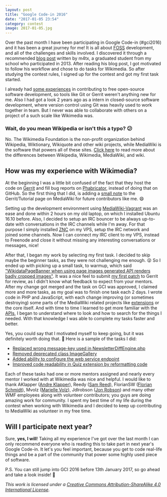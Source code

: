 ```yaml
---
layout: post
title: "Google Code-in 2016"
date: "2017-01-05 23:54"
category: contest
image: 2017-01-05.jpg
---
```

Over the past month I have been participating in Google Code-in (#gci2016) and it has been a great journey for me! It is all about [FOSS](https://en.wikipedia.org/wiki/Free_and_open-source_software) development, and all of the challenges and skills involved. I discovered it through a recommended [blog post](http://m4tx.pl/en/2014/05/google-code-in-2013-grand-prize-trip/) written by m4tx, a graduated student from my school who participated in 2013. After reading his blog post, I got motivated to follow his workflow and chose to do tasks for Wikimedia. So after studying the contest rules, I signed up for the contest and got my first task started.

I already had [some experiences](https://github.com/codebucketdev?tab=overview&from=2016-12-01&to=2016-12-31) in contributing to free open-source software development, so tools like Git or Gerrit weren't anything new for me. Also I had got a look 2 years ago as a intern in closed-source software development, where version control using Git was heavily used to work together in team. But I never was able to collaborate with others on a project of a such scale like Wikimedia was.

### Wait, do you mean Wikipedia or isn't this a typo? :confused:
No. The Wikimedia Foundation is the non-profit organization behind Wikipedia, Wiktionary, Wikiquote and other wiki projects, while MediaWiki is the software that powers all of these sites. [Click here](https://www.mediawiki.org/wiki/Differences_between_Wikipedia,_Wikimedia,_MediaWiki,_and_wiki) to read more about the differences between Wikipedia, Wikimedia, MediaWiki, and wiki.

## How was my experience with Wikimedia?

At the beginning I was a little bit confused of the fact that they host the code on [Gerrit](https://gerrit.wikimedia.org/r/) and fill bug reports on [Phabricator](https://phabricator.wikimedia.org/), instead of doing that on GitHub. So the first thing that I did, is adding a [small note](https://www.mediawiki.org/w/index.php?title=Gerrit/Tutorial&diff=2299207&oldid=2275142) to the Gerrit/Tutorial page on MediaWiki for future contributors like me. :smile:

Setting up the development environment using [MediaWiki-Vagrant](https://www.mediawiki.org/wiki/MediaWiki-Vagrant) was an ease and done within 2 hours on my old laptop, on which I installed Ubuntu 16.10 before. Also, I decided to setup an IRC bouncer to be always up-to-date with conversations in the IRC channels while I'm away. For that purpose I simply installed [ZNC](http://wiki.znc.in/ZNC) on my VPS, setup the IRC network and joined some channels. Now I can connect my IRC client to my VPS, instead to Freenode and close it without missing any interesting conversations or messages, nice!

After that, I began my work by selecting my first task. I decided to skip maybe the beginner tasks, as they were not challenging me enough. :stuck_out_tongue_winking_eye: So I ended up with picking up a small task, to warmup, which said ["WikidataPageBanner when using page images generated API renders badly cropped images"](https://phabricator.wikimedia.org/T131424). It was a nice feel to submit [my first patch](https://gerrit.wikimedia.org/r/#/c/324775/) to Gerrit for review, as I didn't know what feedback to expect from your mentors. After my change got merged and the task on GCI was approved, I claimed more and more tasks, as my goal was to finish one task each 2 days. I wrote code in PHP and JavaScript, with each change improving (or sometimes destroying) some parts of the MediaWiki related projects like [extensions](https://www.mediawiki.org/wiki/Category:Extensions) or the core itself. And with time to time I learned to get more familiar with the [APIs](https://en.wikipedia.org/wiki/Application_programming_interface), I began to understand where to look and how to search for the things I needed. With that knowledge I was able to complete my tasks faster and better.

Yes, you could say that I motivated myself to keep going, but it was definitely worth doing that. :muscle:
Here is a sample of the tasks I did:

 - [Replaced wrong message-key used in NewsletterDiffEngine.php](https://gerrit.wikimedia.org/r/328563)
 - [Removed deprecated class ImageGallery](https://gerrit.wikimedia.org/r/329773)
 - [Added ability to configure the web service endpoint](https://gerrit.wikimedia.org/r/330184)
 - [Improved code readability in Quiz extension by reformatting code](https://gerrit.wikimedia.org/r/325097)

Each of these tasks had one or more mentors assigned and nearly every mentor I worked with at Wikimedia was nice and helpful. I would like to thank AKlapper ([Andre Klapper](https://www.mediawiki.org/wiki/User:AKlapper_(WMF))), Reedy ([Sam Reed](https://www.mediawiki.org/wiki/User:Reedy)), FlorianSW ([Florian Schmidt](https://www.mediawiki.org/wiki/User:Florianschmidtwelzow)), Mvolz ([Marielle Volz](https://www.mediawiki.org/wiki/User:Mvolz)), Jdlrobson ([Jon Robson](https://www.mediawiki.org/wiki/User:Jdlrobson)) and many other WMF employees along with volunteer contributors; you guys are doing amazing work for community. I spent my best time of my life during the contest when working with Wikimedia and I decided to keep up contributing to MediaWiki as volunteer in my free time.


## Will I participate next year?

Sure, **yes, I will**! Taking all my experience I've got over the last month I can only recommend everyone who is reading this to take part in next year's Google Code-in. It let's you feel important, because you get to code real-life things and be a part of the community that power some highly used piece of software.

P.S. You can still jump into GCI 2016 before 13th January 2017, so go ahead and take a look inside! :wave:

*This work is licensed under a [Creative Commons Attribution-ShareAlike 4.0 International License](http://creativecommons.org/licenses/by-sa/4.0/).*
